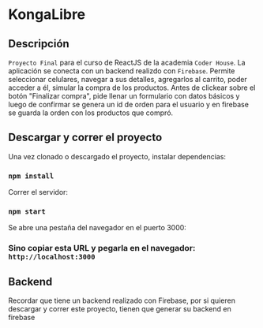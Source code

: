 # KongaLibre

## Descripción

`Proyecto Final` para el curso de ReactJS de la academia `Coder House`.
La aplicación se conecta con un backend realizdo con `Firebase`.
Permite seleccionar celulares, navegar a sus detalles, agregarlos al carrito, poder acceder a él, simular la compra de los productos.
Antes de clickear sobre el botón "Finalizar compra", pide llenar un formulario con datos básicos y luego de confirmar
se genera un id de orden para el usuario y en firebase se guarda la orden con los productos que compró.

## Descargar y correr el proyecto

Una vez clonado o descargado el proyecto, instalar dependencias:

### `npm install`

Correr el servidor:

### `npm start`

Se abre una pestaña del navegador en el puerto 3000:

### Sino copiar esta URL y pegarla en el navegador: `http://localhost:3000`

## Backend

Recordar que tiene un backend realizado con Firebase, por si quieren descargar y correr este proyecto, tienen que generar su backend en firebase
